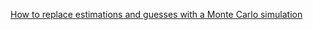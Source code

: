 [How to replace estimations and guesses with a Monte Carlo simulation](https://lucasfcosta.com/2021/09/20/monte-carlo-forecasts.html)
